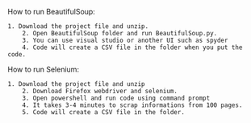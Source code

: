 How to run BeautifulSoup:

	1. Download the project file and unzip.
    	2. Open BeautifulSoup folder and run BeautifulSoup.py. 
    	3. You can use visual studio or another UI such as spyder
    	4. Code will create a CSV file in the folder when you put the code.

How to run Selenium:

	1. Download the project file and unzip
    	2. Download Firefox webdriver and selenium.
    	3. Open powershell and run code using command prompt
    	4. It takes 3-4 minutes to scrap informations from 100 pages.
    	5. Code will create a CSV file in the folder.
